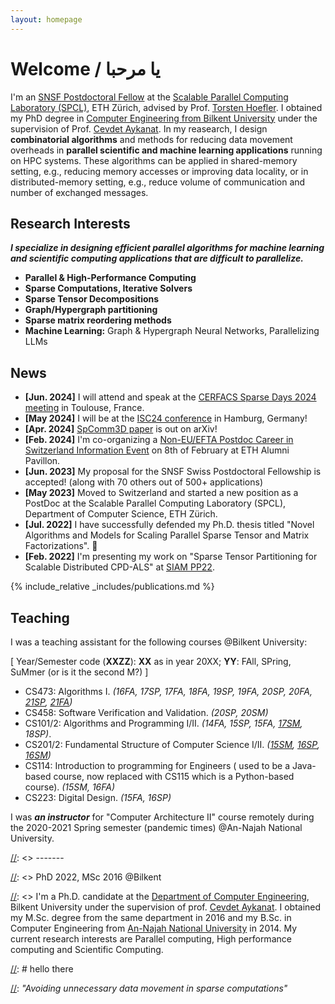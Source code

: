 ```yaml
---
layout: homepage
---
```


# Welcome / يا مرحبا

I'm an [SNSF Postdoctoral Fellow][spfwp] at the [Scalable Parallel Computing Laboratory (SPCL)][spclwp], ETH Zürich, advised by Prof. [Torsten Hoefler][htorwp]. I obtained my PhD degree in [Computer Engineering from Bilkent University][bilcswp] under the supervision of Prof. [Cevdet Aykanat][aykanatwp]. In my reasearch, I design **combinatorial algorithms** and methods for reducing data movement overheads in **parallel scientific and machine learning applications** running on HPC systems. These algorithms can be applied in shared-memory setting, e.g., reducing memory accesses or improving data locality, or in distributed-memory setting, e.g., reduce volume of communication and number of exchanged messages.

## Research Interests

***I specialize in designing efficient parallel algorithms for machine learning and scientific computing applications that are difficult to parallelize.***

- **Parallel & High-Performance Computing**
- **Sparse Computations, Iterative Solvers**
- **Sparse Tensor Decompositions** 
- **Graph/Hypergraph partitioning**
- **Sparse matrix reordering methods**
- **Machine Learning:** Graph & Hypergraph Neural Networks, Parallelizing LLMs

## News

- **[Jun. 2024]** I will attend and speak at the [CERFACS Sparse Days 2024 meeting](https://sparsedays.cerfacs.fr/en/home/) in Toulouse, France.
- **[May 2024]** I will be at the [ISC24 conference](https://www.isc-hpc.com/) in Hamburg, Germany!
- **[Apr. 2024]** [SpComm3D paper](https://arxiv.org/abs/2404.19638) is out on arXiv!
- **[Feb. 2024]** I'm co-organizing a [Non-EU/EFTA Postdoc Career in Switzerland Information Event](https://www.aveth.ethz.ch/event-for-non-eu-efta-postdocs/) on 8th of February at ETH Alumni Pavillon.
- **[Jun. 2023]** My proposal for the SNSF Swiss Postdoctoral Fellowship is accepted! (along with 70 others out of 500+ applications)
- **[May 2023]** Moved to Switzerland and started a new position as a PostDoc at the Scalable Parallel Computing Laboratory (SPCL), Department of Computer Science, ETH Zürich.
- **[Jul. 2022]** I have successfully defended my Ph.D. thesis titled "Novel Algorithms and Models for Scaling Parallel Sparse Tensor and Matrix Factorizations". 🎉
- **[Feb. 2022]** I'm presenting my work on "Sparse Tensor Partitioning for Scalable Distributed CPD-ALS" at [SIAM PP22](https://meetings.siam.org/speakdex.cfm?CONFCODE=PP22).

{% include_relative _includes/publications.md %}

## Teaching

I was a teaching assistant for the following courses  @Bilkent University:

[ Year/Semester code (**XXZZ**): **XX** as in year 20XX; **YY**: FAll, SPring, SuMmer (or is it the second M?) ]
* CS473: Algorithms I. *(16FA, 17SP, 17FA, 18FA, 19SP, 19FA, 20SP, 20FA, [21SP][473-ud], [21FA][473])*
* CS458: Software Verification and Validation. *(20SP, 20SM)*
* CS101/2: Algorithms and Programming I/II. *(14FA, 15SP, 15FA, [17SM][102-17SM], 18SP)*. 
* CS201/2: Fundamental Structure of Computer Science I/II. *([15SM][201-15SM], [16SP][202-16SP], [16SM][201-16SM])*
* CS114: Introduction to programming for Engineers ( used to be a Java-based course, now replaced with CS115 which is a Python-based course). *(15SM, 16FA)*
* CS223: Digital Design. *(15FA, 16SP)*


I was ***an instructor*** for "Computer Architecture II" course remotely during the 2020-2021 Spring semester (pandemic times) @An-Najah National University.

[//]: #something

[102-17SM]: <http://cs.bilkent.edu.tr/~ozturk/cs102/>
[201-15SM]: <http://cs.bilkent.edu.tr/~saksoy/courses/cs201-Summer2015/index.html>
[202-16SP]: <http://cs.bilkent.edu.tr/~saksoy/courses/cs202-Spring2016/index.html>
[201-16SM]: <http://cs.bilkent.edu.tr/~saksoy/courses/cs201-Summer2016/index.html>
[473]: <http://bilkent.edu.tr/~nabil.abubaker/473/>
[473-ud]: <http://cs.bilkent.edu.tr/~ugur/teaching/cs473/>
[//]: <> ------- 


[//]: <> PhD 2022, MSc 2016 @Bilkent  

[//]: <> I'm a Ph.D. candidate at the [Department of Computer Engineering][bilcswp], Bilkent University under the supervision of prof. [Cevdet Aykanat][aykanatwp]. I obtained my M.Sc. degree from the same department in 2016 and my B.Sc. in Computer Engineering from [An-Najah National University][najahCEwp] in 2014. My current research interests are Parallel computing, High performance computing and Scientific Computing.  


[//]: # hello there

[//]: *"Avoiding unnecessary data movement in sparse computations"*

[aykanatwp]: <http://cs.bilkent.edu.tr/~aykanat>
[bilcswp]: <http://cs.bilkent.edu.tr>
[najahCEwp]: <http://eng.najah.edu>
[spclwp]: <http://spcl.inf.ethz.ch>
[htorwp]: <http://htor.inf.ethz.ch>
[spfwp]: <https://www.snf.ch/en/m1NtWp4nTELQixlu/funding/horizon-europe-swiss-postdoctoral-fellowships>
